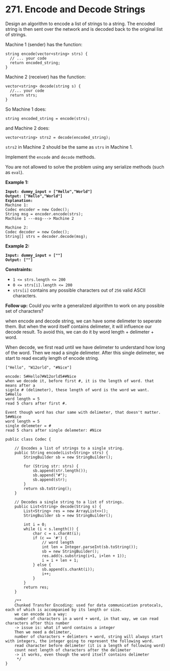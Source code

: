# 271. Encode and Decode Strings

Design an algorithm to encode a list of strings to a string. The encoded string is then sent over the network and is decoded back to the original list of strings.

Machine 1 (sender) has the function:

```
string encode(vector<string> strs) {
  // ... your code
  return encoded_string;
}
```

Machine 2 (receiver) has the function:

```
vector<string> decode(string s) {
  //... your code
  return strs;
}
```

So Machine 1 does:

```
string encoded_string = encode(strs);
```

and Machine 2 does:

```
vector<string> strs2 = decode(encoded_string);
```

`strs2` in Machine 2 should be the same as `strs` in Machine 1.

Implement the `encode` and `decode` methods.

You are not allowed to solve the problem using any serialize methods (such as `eval`).

&#x20;

**Example 1:**

<pre><code><strong>Input: dummy_input = ["Hello","World"]
</strong><strong>Output: ["Hello","World"]
</strong><strong>Explanation:
</strong>Machine 1:
Codec encoder = new Codec();
String msg = encoder.encode(strs);
Machine 1 ---msg---> Machine 2

Machine 2:
Codec decoder = new Codec();
String[] strs = decoder.decode(msg);
</code></pre>

**Example 2:**

<pre><code><strong>Input: dummy_input = [""]
</strong><strong>Output: [""]
</strong></code></pre>

&#x20;

**Constraints:**

* `1 <= strs.length <= 200`
* `0 <= strs[i].length <= 200`
* `strs[i]` contains any possible characters out of `256` valid ASCII characters.

&#x20;

**Follow up:** Could you write a generalized algorithm to work on any possible set of characters?



when encode and decode string, we can have some delimeter to seperate them. But when the word itself contains delimeter, it will influence our decode result. To avoid this, we can do it by word length + delimeter + word.&#x20;

When decode, we first read until we have delimeter to understand how long of the word. Then we read a single delimeter. After this single delimeter, we start to read excatly length of encode string.&#x20;

```
["Hello", "W12orld", "#Nice"]

encode: 5#Hello7#W12orld5##Nice
when we decode it, before first #, it is the length of word. that means after a 
signle # (delimeter), these length of word is the word we want. 
5#Hello
word length = 5 
read 5 chars after first #. 

Event though word has char same with delimeter, that doesn't matter.
5##Nice
word length = 5
single delemeter = #
read 5 chars after single delemeter: #Nice
```

```
public class Codec {

    // Encodes a list of strings to a single string.
    public String encode(List<String> strs) {
        StringBuilder sb = new StringBuilder();

        for (String str: strs) {
            sb.append(str.length());
            sb.append("#");
            sb.append(str);
        }
        return sb.toString();
    }

    // Decodes a single string to a list of strings.
    public List<String> decode(String s) {
        List<String> res = new ArrayList<>();
        StringBuilder sb = new StringBuilder();

        int i = 0;
        while (i < s.length()) {
            char c = s.charAt(i);
            if (c == '#') {
                // word length
                int len = Integer.parseInt(sb.toString());
                sb = new StringBuilder();
                res.add(s.substring(i+1, i+len + 1));
                i = i + len + 1;
            } else {
                sb.append(s.charAt(i));
                i++;
            }   
        }
        return res;
    }

    /**
    Chunked Transfer Encoding: used for data communication protocals, each of which is accompanied by its length or size.
    we can encode in a way: 
    number of characters in a word + word, in that way, we can read characters after this number
    -> issue is: what if word contains a integer
    Then we need a delimeter, 
    number of characters + delimters + word, string will always start with integers, the integer going to represent the following word.
    read character before delimeter (it is a length of following word)
    count next length of characters after the delimeter
    -> it works, even though the word itself contains delimeter
     */
}
```

